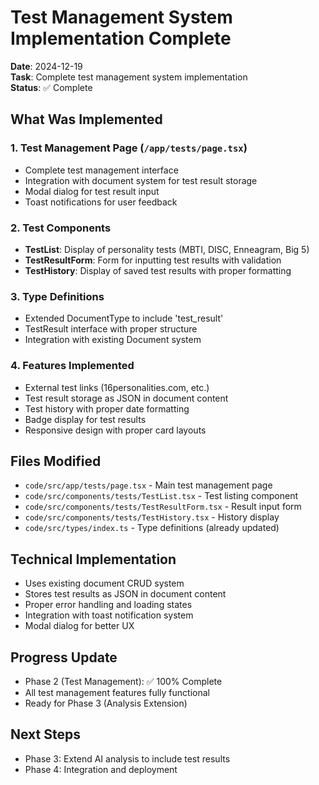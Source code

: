 # Test Management System Implementation Complete

**Date**: 2024-12-19  
**Task**: Complete test management system implementation  
**Status**: ✅ Complete

## What Was Implemented

### 1. Test Management Page (`/app/tests/page.tsx`)
- Complete test management interface
- Integration with document system for test result storage
- Modal dialog for test result input
- Toast notifications for user feedback

### 2. Test Components
- **TestList**: Display of personality tests (MBTI, DISC, Enneagram, Big 5)
- **TestResultForm**: Form for inputting test results with validation
- **TestHistory**: Display of saved test results with proper formatting

### 3. Type Definitions
- Extended DocumentType to include 'test_result'
- TestResult interface with proper structure
- Integration with existing Document system

### 4. Features Implemented
- External test links (16personalities.com, etc.)
- Test result storage as JSON in document content
- Test history with proper date formatting
- Badge display for test results
- Responsive design with proper card layouts

## Files Modified
- `code/src/app/tests/page.tsx` - Main test management page
- `code/src/components/tests/TestList.tsx` - Test listing component
- `code/src/components/tests/TestResultForm.tsx` - Result input form
- `code/src/components/tests/TestHistory.tsx` - History display
- `code/src/types/index.ts` - Type definitions (already updated)

## Technical Implementation
- Uses existing document CRUD system
- Stores test results as JSON in document content
- Proper error handling and loading states
- Integration with toast notification system
- Modal dialog for better UX

## Progress Update
- Phase 2 (Test Management): ✅ 100% Complete
- All test management features fully functional
- Ready for Phase 3 (Analysis Extension)

## Next Steps
- Phase 3: Extend AI analysis to include test results
- Phase 4: Integration and deployment
